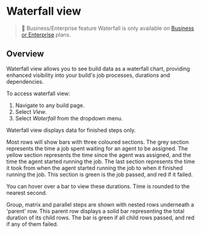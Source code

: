 # Waterfall view

> 📘 Business/Enterprise feature
> Waterfall is only available on [Business or Enterprise](https://buildkite.com/pricing) plans.

## Overview

Waterfall view allows you to see build data as a waterfall chart, providing enhanced visibility into your build's job processes, durations and dependencies.

To access waterfall view:

1. Navigate to any build page.
1. Select _View_.
1. Select _Waterfall_ from the dropdown menu.

Waterfall view displays data for finished steps only.

<!-- TODO: SCREENSHOT OF BASIC ROW WITH POPOVER GOES HERE -->

Most rows will show bars with three coloured sections.
The grey section represents the time a job spent waiting for an agent to be assigned.
The yellow section represents the time since the agent was assigned, and the time the agent started running the job.
The last section represents the time it took from when the agent started running the job to when it finished running the job. This section is green is the job passed, and red if it failed.

You can hover over a bar to view these durations. Time is rounded to the nearest second.

<!-- TODO: SCREENSHOT OF NESTED ROW WITH POPOVER GOES HERE -->

Group, matrix and parallel steps are shown with nested rows underneath a 'parent' row. This parent row displays a solid bar representing the total duration of its child rows. The bar is green if all child rows passed, and red if any of them failed.





